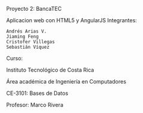 Proyecto 2: BancaTEC

Aplicacion web con HTML5 y AngularJS
Integrantes:

    Andrés Arias V.
    Jiaming Feng
    Cristofer Villegas
    Sebastián Víquez

Curso:

Instituto Tecnológico de Costa Rica

Área académica de Ingeniería en Computadores

CE-3101: Bases de Datos

Profesor: Marco Rivera
